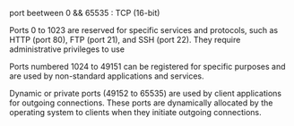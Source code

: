 port beetween 0 && 65535 : TCP (16-bit)

Ports 0 to 1023 are reserved for specific services and protocols, such as HTTP (port 80), FTP (port 21), and SSH (port 22). They require administrative privileges to use

Ports numbered 1024 to 49151 can be registered for specific purposes and are used by non-standard applications and services.

Dynamic or private ports (49152 to 65535) are used by client applications for outgoing connections. These ports are dynamically allocated by the operating system to clients when they initiate outgoing connections.

